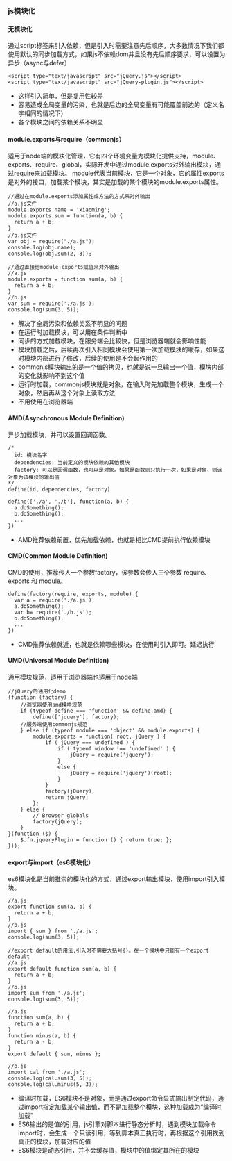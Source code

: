 ### js模块化

#### 无模块化
通过script标签来引入依赖，但是引入时需要注意先后顺序，大多数情况下我们都使用默认的同步加载方式，如果js不依赖dom并且没有先后顺序要求，可以设置为异步（async与defer）
```
<script type="text/javascript" src="jQuery.js"></script>
<script type="text/javascript" src="jQuery-plugin.js"></script>
```
- 这样引入简单，但是复用性较差
- 容易造成全局变量的污染，也就是后边的全局变量有可能覆盖前边的（定义名字相同的情况下）
- 各个模块之间的依赖关系不明显

#### module.exports与require（commonjs）
适用于node端的模块化管理，它有四个环境变量为模块化提供支持，module、exports、require、global，实际开发中通过module.exports对外输出模块，通过require来加载模块。
module代表当前模块，它是一个对象，它的属性exports是对外的接口，加载某个模块，其实是加载的某个模块的module.exports属性。

```
//通过在module.exports添加属性或方法的方式来对外输出
//a.js文件
module.exports.name = 'xiaoming';
module.exports.sum = function(a, b) {
  return a + b;
}
//b.js文件
var obj = require("./a.js");
console.log(obj.name);
console.log(obj.sum(2, 3));

//通过直接给module.exports赋值来对外输出
//a.js
module.exports = function sum(a, b) {
  return a + b;
}
//b.js
var sum = require('./a.js');
console.log(sum(3, 5));
```
- 解决了全局污染和依赖关系不明显的问题
- 在运行时加载模块，可以用在条件判断中
- 同步的方式加载模块，在服务端会比较快，但是浏览器端就会影响性能
- 模块加载之后，后续再次引入相同模块会使用第一次加载模块的缓存，如果这时模块内部进行了修改，后续的使用是不会起作用的
- commonjs模块输出的是一个值的拷贝，也就是说一旦输出一个值，模块内部的变化就影响不到这个值
- 运行时加载，commonjs模块就是对象，在输入时先加载整个模块，生成一个对象，然后再从这个对象上读取方法
- 不用使用在浏览器端

#### AMD(Asynchronous Module Definition)
异步加载模块，并可以设置回调函数。
```
/*
  id: 模块名字
  dependencies: 当前定义的模块依赖的其他模块
  factory: 可以是回调函数，也可以是对象。如果是函数则只执行一次，如果是对象，则该对象为该模块的输出值
*/
define(id, dependencies, factory)

define(['./a', './b'], function(a, b) {  
  a.doSomething();
  b.doSomething();
  ...
})
```
- AMD推荐依赖前置，优先加载依赖，也就是相比CMD提前执行依赖模块

#### CMD(Common Module Definition)
CMD的使用，推荐传入一个参数factory，该参数会传入三个参数 require、exports 和 module。
```
define(factory(require, exports, module) {
  var a = require('./a.js');
  a.doSomething();
  var b= require('./b.js');
  b.doSomething();
  ...
})
```
- CMD推荐依赖就近，也就是依赖哪些模块，在使用时引入即可。延迟执行

#### UMD(Universal Module Definition)
通用模块规范，适用于浏览器端也适用于node端
```
//jQuery的通用化demo
(function (factory) {
    //浏览器使用amd模块规范
    if (typeof define === 'function' && define.amd) {
        define(['jquery'], factory);
    //服务端使用commonjs规范    
    } else if (typeof module === 'object' && module.exports) {
        module.exports = function( root, jQuery ) {
            if ( jQuery === undefined ) {
                if ( typeof window !== 'undefined' ) {
                    jQuery = require('jquery');
                }
                else {
                    jQuery = require('jquery')(root);
                }
            }
            factory(jQuery);
            return jQuery;
        };    
    } else {
        // Browser globals
        factory(jQuery);
    }
}(function ($) {
    $.fn.jqueryPlugin = function () { return true; };
}));
```

#### export与import（es6模块化）
es6模块化是当前推崇的模块化的方式，通过export输出模块，使用import引入模块。
```
//a.js
export function sum(a, b) {
  return a + b;
}
//b.js
import { sum } from './a.js';
console.log(sum(3, 5));

//export default的用法,引入时不需要大括号{}。在一个模块中只能有一个export default
//a.js
export default function sum(a, b) {
  return a + b;
}
//b.js
import sum from './a.js';
console.log(sum(3, 5));

//a.js
function sum(a, b) {
  return a + b;
}
function minus(a, b) {
  return a - b;
}
export default { sum, minus };

//b.js
import cal from './a.js';
console.log(cal.sum(3, 5));
console.log(cal.minus(5, 3));
```
- 编译时加载，ES6模块不是对象，而是通过export命令显式输出制定代码，通过import指定加载某个输出值，而不是加载整个模块，这种加载成为“编译时加载”
- ES6输出的是值的引用，js引擎对脚本进行静态分析时，遇到模块加载命令import时，会生成一个只读引用，等到脚本真正执行时，再根据这个引用找到真正的模块，加载对应的值
- ES6模块是动态引用，并不会缓存值，模块中的值绑定其所在的模块




